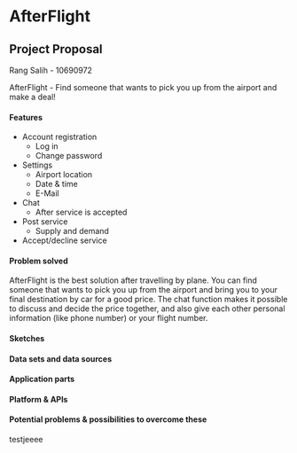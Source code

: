 # AfterFlight
## Project Proposal
Rang Salih - 10690972

AfterFlight - Find someone that wants to pick you up from the airport and make a deal!

#### Features
* Account registration
  * Log in
  * Change password
* Settings 
  * Airport location
  * Date & time
  * E-Mail
* Chat
  * After service is accepted
* Post service
  * Supply and demand
* Accept/decline service

#### Problem solved
AfterFlight is the best solution after travelling by plane. 
You can find someone that wants to pick you up from the airport and bring you to your final destination by car for a good price.
The chat function makes it possible to discuss and decide the price together, and also give each other personal information (like phone number) or your flight number.

#### Sketches


#### Data sets and data sources


#### Application parts


#### Platform & APIs


#### Potential problems & possibilities to overcome these
testjeeee
